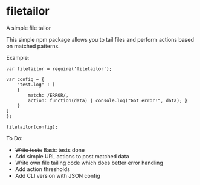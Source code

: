 # filetailor
A simple file tailor

This simple npm package allows you to tail files and perform actions based on matched patterns. 

Example:

```
var filetailor = require('filetailor');

var config = {
    "test.log" : [
    {
        match: /ERROR/,
        action: function(data) { console.log("Got error!", data); }
    }
]
};

filetailor(config);
```
To Do:
* ~~Write tests~~ Basic tests done
* Add simple URL actions to post matched data
* Write own file tailing code which does better error handling
* Add action thresholds
* Add CLI version with JSON config